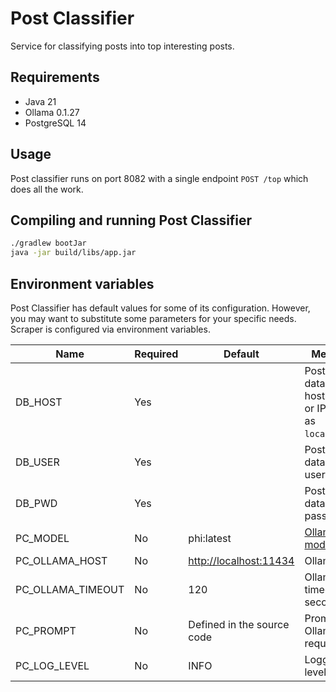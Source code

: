 # Post Classifier

Service for classifying posts into top interesting posts.

## Requirements

* Java 21
* Ollama 0.1.27
* PostgreSQL 14

## Usage

Post classifier runs on port 8082 with a single endpoint `POST /top` which does all the work.

## Compiling and running Post Classifier

```bash
./gradlew bootJar
java -jar build/libs/app.jar
```

## Environment variables

Post Classifier has default values for some of its configuration. However, you may want to substitute some parameters
for your specific
needs. Scraper is configured via environment variables.

| Name              | Required | Default                    | Meaning                                                   |
| ----------------- | -------- | -------------------------- | --------------------------------------------------------- |
| DB_HOST           | Yes      |                            | PostgreSQL database host name or IP (such as `localhost`) |
| DB_USER           | Yes      |                            | PostgreSQL database username                              |
| DB_PWD            | Yes      |                            | PostgreSQL database password                              |
| PC_MODEL          | No       | phi:latest                 | [Ollama model](https://ollama.com/library) used           |
| PC_OLLAMA_HOST    | No       | <http://localhost:11434>   | Ollama URI                                                |
| PC_OLLAMA_TIMEOUT | No       | 120                        | Ollama timeout in seconds                                 |
| PC_PROMPT         | No       | Defined in the source code | Prompt for Ollama request                                 |
| PC_LOG_LEVEL      | No       | INFO                       | Logging level                                             |
